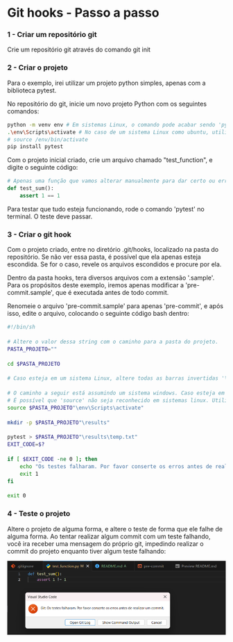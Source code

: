 # Git hooks - Passo a passo

### 1 - Criar um repositório git
Crie um repositório git através do comando git init

### 2 - Criar o projeto
Para o exemplo, irei utilizar um projeto python simples, apenas com a biblioteca pytest.

No repositório do git, inicie um novo projeto Python com os seguintes comandos:
```bash
python -m venv env # Em sistemas Linux, o comando pode acabar sendo 'python3' ao invés de 'python'
.\env\Scripts\activate # No caso de um sistema Linux como ubuntu, utilize o seguinte comando:
# source /env/bin/activate
pip install pytest
```

Com o projeto inicial criado, crie um arquivo chamado "test_function", e digite o seguinte código:
```python
# Apenas uma função que vamos alterar manualmente para dar certo ou errado.
def test_sum():
    assert 1 == 1
```

Para testar que tudo esteja funcionando, rode o comando 'pytest' no terminal. O teste deve passar.

### 3 - Criar o git hook
Com o projeto criado, entre no diretório .git/hooks, localizado na pasta do repositório.
Se não ver essa pasta, é possível que ela apenas esteja escondida. Se for o caso, revele os arquivos escondidos e procure
por ela.

Dentro da pasta hooks, tera diversos arquivos com a extensão '.sample'. Para os propósitos deste exemplo, iremos apenas
modificar a 'pre-commit.sample', que é executada antes de todo commit.

Renomeie o arquivo 'pre-commit.sample' para apenas 'pre-commit', e após isso, edite o arquivo, colocando o seguinte
código bash dentro:

```bash
#!/bin/sh

# Altere o valor dessa string com o caminho para a pasta do projeto.
PASTA_PROJETO=""

cd $PASTA_PROJETO

# Caso esteja em um sistema Linux, altere todas as barras invertidas '\' no script para '/'.

# O caminho a seguir está assumindo um sistema windows. Caso esteja em um sistema linux, altere para o caminho apropriado do script de ativação. Normalmente seria '/env/bin/activate'.
# É possível que 'source' não seja reconhecido em sistemas linux. Utilize '.' no lugar, caso seja o seu caso.
source $PASTA_PROJETO"\env\Scripts\activate"

mkdir -p $PASTA_PROJETO"\results"

pytest > $PASTA_PROJETO"\results\temp.txt"
EXIT_CODE=$?

if [ $EXIT_CODE -ne 0 ]; then
    echo "Os testes falharam. Por favor conserte os erros antes de realizar um commit."
    exit 1
fi

exit 0
```

### 4 - Teste o projeto

Altere o projeto de alguma forma, e altere o teste de forma que ele falhe de alguma forma. Ao tentar realizar algum commit
com um teste falhando, você ira receber uma mensagem do próprio git, impedindo realizar o commit do projeto enquanto
tiver algum teste falhando:

![alt text](image.png)